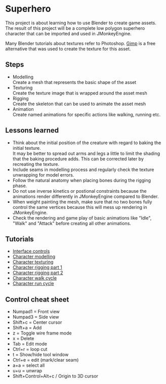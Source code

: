 Superhero
=========
This project is about learning how to use Blender to create game assets.
The result of this project will be a complete low polygon superhero character that can be imported and used in JMonkeyEngine.
  
Many Blender tutorials about textures refer to Photoshop.
[Gimp](https://www.gimp.org/) is a free alternative that was used to create the texture for this asset.
  
Steps
-----
 * Modelling  
   Create a mesh that represents the basic shape of the asset  
 * Texturing  
   Create the texture image that is wrapped around the asset mesh  
 * Rigging  
   Create the skeleton that can be used to animate the asset mesh  
 * Animation  
   Create named animations for specific actions like walking, running etc.  
 
Lessons learned
---------------
 * Think about the initial position of the creature with regard to baking the initial texture.  
   It may be better to spread out arms and legs a little to limit the shading that the baking procedure adds.
   This can be corrected later by recreating the texture.
 * Include seams in modelling process and regularly check the texture unwrapping for model errors.
 * Follow the natural anatomy when placing bones during the rigging phase.
 * Do not use inverse kinetics or postional constraints because the animations render differently in JMonkeyEngine compared to Blender.
 * When weight painting the mesh, make sure that no two bones fully control the same vertices because this will mess up rendering in JMonkeyEngine.
 * Check the rendering and game play of basic animations like "Idle", "Walk" and "Attack" before creating all other animations.
  
Tutorials
---------
 * [Interface controls](https://www.youtube.com/watch?v=iO5QHmBv4BU)
 * [Character modelling](https://www.youtube.com/watch?v=DiIoWrOlIRw)
 * [Character texturing](https://www.youtube.com/watch?v=JYBPXTful2g)
 * [Character rigging part 1](https://www.youtube.com/watch?v=Q9f-WVs3ghI)
 * [Character rigging part 2](https://www.youtube.com/watch?v=TPEmonfLo94)
 * [Character walk cycle](https://www.youtube.com/watch?v=DuUWxUitJos)
 * [Character run cycle](https://www.youtube.com/watch?v=_YdA-J27YPU)
  
Control cheat sheet
-------------------
 * Numpad1 = Front view
 * Numpad3 = Side view
 * Shift+c = Center cursor
 * Shift+a = Add
 * z = Toggle wire frame mode
 * x = Delete
 * Tab = Edit mode
 * Ctrl+r = loop cut
 * t = Show/hide tool window
 * Ctrl+e = edit (mark/clear seam)
 * a+a = select all
 * u+u = unwrap
 * Shift+Control+Alt+c / Origin to 3D cursor
